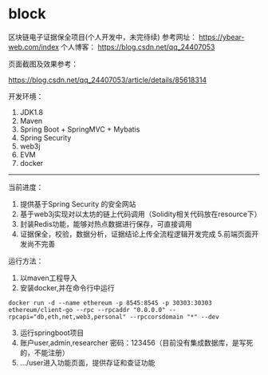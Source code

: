 # block
区块链电子证据保全项目(个人开发中，未完待续)
参考网址： https://ybear-web.com/index
个人博客： https://blog.csdn.net/qq_24407053


页面截图及效果参考：

 https://blog.csdn.net/qq_24407053/article/details/85618314

开发环境：
1. JDK1.8
2. Maven
3. Spring Boot + SpringMVC + Mybatis
4. Spring Security 
5. web3j
6. EVM
7. docker

---

当前进度： 
1. 提供基于Spring Security 的安全网站
2. 基于web3j实现对以太坊的链上代码调用（Solidity相关代码放在resource下）
3. 封装Redis功能，能够对热点数据进行保存，可直接调用
4. 证据保全，校验，数据分析，证据结论上传全流程逻辑开发完成
5.前端页面开发尚不完善

运行方法：
1. 以maven工程导入
2. 安装docker,并在命令行中运行
```
docker run -d --name ethereum -p 8545:8545 -p 30303:30303 ethereum/client-go --rpc --rpcaddr "0.0.0.0" --rpcapi="db,eth,net,web3,personal" --rpccorsdomain "*" --dev
```
3. 运行springboot项目
4. 账户user,admin,researcher 密码：123456（目前没有集成数据库，是写死的，不能注册）
5. .../user进入功能页面，提供存证和查证功能

